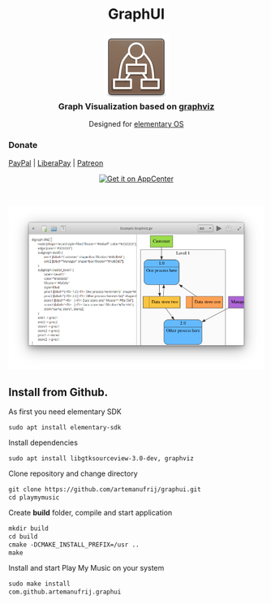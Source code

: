 <div>
  <h1 align="center">GraphUI</h1>
  <h3 align="center"><img src="data/icons/64/com.github.artemanufrij.graphui.svg"/><br>Graph Visualization based on <a href="https://www.graphviz.org">graphviz</a></h3>
  <p align="center">Designed for <a href="https://elementary.io">elementary OS</a></p>
</div>

### Donate
<a href="https://www.paypal.me/ArtemAnufrij">PayPal</a> | <a href="https://liberapay.com/Artem/donate">LiberaPay</a> | <a href="https://www.patreon.com/ArtemAnufrij">Patreon</a>

<p align="center">
  <a href="https://appcenter.elementary.io/com.github.artemanufrij.graphui">
    <img src="https://appcenter.elementary.io/badge.svg" alt="Get it on AppCenter">
  </a>
</p>

<br/>

![screenshot](screenshots/Screenshot.png)

## Install from Github.

As first you need elementary SDK
```
sudo apt install elementary-sdk
```

Install dependencies
```
sudo apt install libgtksourceview-3.0-dev, graphviz
```

Clone repository and change directory
```
git clone https://github.com/artemanufrij/graphui.git
cd playmymusic
```

Create **build** folder, compile and start application
```
mkdir build
cd build
cmake -DCMAKE_INSTALL_PREFIX=/usr ..
make
```

Install and start Play My Music on your system
```
sudo make install
com.github.artemanufrij.graphui
```
